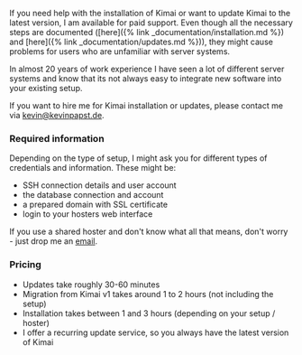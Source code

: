 If you need help with the installation of Kimai or want to update Kimai to the latest version, I am available for paid support.
Even though all the necessary steps are documented ([here]({% link _documentation/installation.md %}) and [here]({% link _documentation/updates.md %})), 
they might cause problems for users who are unfamiliar with server systems.

In almost 20 years of work experience I have seen a lot of different server systems and know that its not always easy to integrate new software 
into your existing setup.

If you want to hire me for Kimai installation or updates, please contact me via [kevin@kevinpapst.de](mailto:kevin@kevinpapst.de).

### Required information

Depending on the type of setup, I might ask you for different types of credentials and information. These might be:

- SSH connection details and user account
- the database connection and account
- a prepared domain with SSL certificate
- login to your hosters web interface

If you use a shared hoster and don't know what all that means, don't worry - just drop me an [email](mailto:kevin@kevinpapst.de).

### Pricing

- Updates take roughly 30-60 minutes
- Migration from Kimai v1 takes around 1 to 2 hours (not including the setup)
- Installation takes between 1 and 3 hours (depending on your setup / hoster)
- I offer a recurring update service, so you always have the latest version of Kimai
